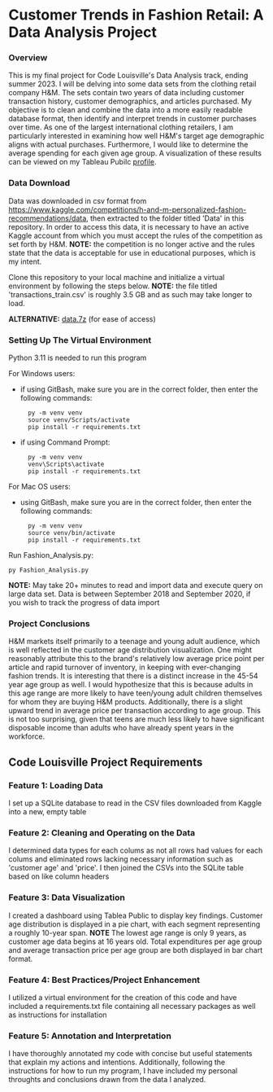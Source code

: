 # Customer Trends in Fashion Retail: A Data Analysis Project

### Overview

This is my final project for Code Louisville's Data Analysis track, ending summer 2023. I will be delving into some data sets from the clothing retail company H&M. The sets contain two years of data including customer transaction history, customer demographics, and articles purchased. My objective is to clean and combine the data into a more easily readable database format, then identify and interpret trends in customer purchases over time. As one of the largest international clothing retailers, I am particularly interested in examining how well H&M's target age demographic aligns with actual purchases. Furthermore, I would like to determine the average spending for each given age group.  A visualization of these results can be viewed on my Tableau Pubilc [profile](https://public.tableau.com/views/FashionData/Dashboard1?:language=en-US&publish=yes&:display_count=n&:origin=viz_share_link).


### Data Download

Data was downloaded in csv format from https://www.kaggle.com/competitions/h-and-m-personalized-fashion-recommendations/data, then extracted to the folder titled 'Data' in this repository. In order to access this data, it is necessary to have an active Kaggle account from which you must accept the rules of the competition as set forth by H&M. **NOTE:** the competition is no longer active and the rules state that the data is acceptable for use in educational purposes, which is my intent. 

Clone this repository to your local machine and initialize a virtual environment by following the steps below. **NOTE:** the file titled 'transactions_train.csv' is roughly 3.5 GB and as such may take longer to load.

**ALTERNATIVE:** [data.7z](https://drive.google.com/file/d/1lE6M_XQBm4dNXspWYGZKfYPZgLolbLJj/view?usp=drive_link) (for ease of access)


### Setting Up The Virtual Environment

Python 3.11 is needed to run this program

For Windows users: 
  - if using GitBash, make sure you are in the correct folder, then enter the following commands:
    ```
      py -m venv venv
      source venv/Scripts/activate
      pip install -r requirements.txt
    ```
  - if using Command Prompt:
    ```
      py -m venv venv
      venv\Scripts\activate
      pip install -r requirements.txt
    ```
   
For Mac OS users:
  - using GitBash, make sure you are in the correct folder, then enter the following commands:
    ```
      py -m venv venv
      source venv/bin/activate
      pip install -r requirements.txt
    ```
   
Run Fashion_Analysis.py:
```
py Fashion_Analysis.py
```
**NOTE:** May take 20+ minutes to read and import data and execute query on large data set. Data is between September 2018 and September 2020, if you wish to track the progress of data import

### Project Conclusions

H&M markets itself primarily to a teenage and young adult audience, which is well reflected in the customer age distribution visualization. One might reasonably attribute this to the brand's relatively low average price point per article and rapid turnover of inventory, in keeping with ever-changing fashion trends. It is interesting that there is a distinct increase in the 45-54 year age group as well. I would hypothesize that this is because adults in this age range are more likely to have teen/young adult children themselves for whom they are buying H&M products. Additionally, there is a slight upward trend in average price per transaction according to age group. This is not too surprising, given that teens are much less likely to have significant disposable income than adults who have already spent years in the workforce.
    



## Code Louisville Project Requirements

### Feature 1: Loading Data

I set up a SQLite database to read in the CSV files downloaded from Kaggle into a new, empty table

### Feature 2: Cleaning and Operating on the Data

I determined data types for each colums as not all rows had values for each colums and eliminated rows lacking necessary information such as 'customer age' and 'price'. I then joined the CSVs into the SQLite table based on like column headers

### Feature 3: Data Visualization

I created a dashboard using Tablea Public to display key findings. Customer age distribution is displayed in a pie chart, with each segment representing a roughly 10-year span. **NOTE** The lowest age range is only 9 years, as customer age data begins at 16 years old. Total expenditures per age group and average transaction price per age group are both displayed in bar chart format. 

### Feature 4: Best Practices/Project Enhancement

I utilized a virtual environment for the creation of this code and have included a requirements.txt file containing all necessary packages as well as instructions for installation 

### Feature 5: Annotation and Interpretation

I have thoroughly annotated my code with concise but useful statements that explain my actions and intentions. Additionally, following the instructions for how to run my program, I have included my personal throughts and conclusions drawn from the data I analyzed. 

